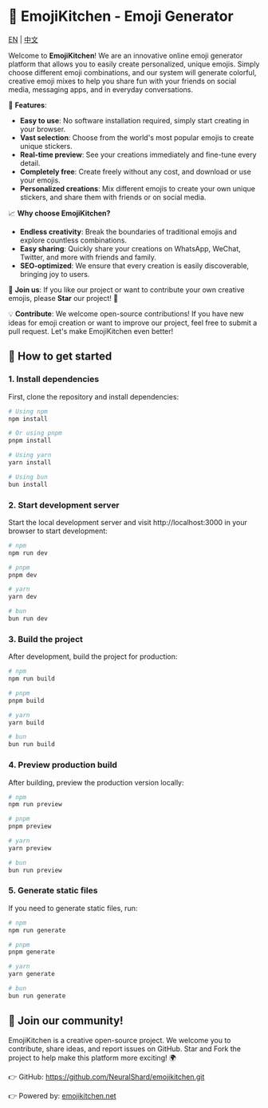 # 🍳 **EmojiKitchen** - Emoji Generator

[EN](./README.md) | [中文](./README.zh.md)

Welcome to **EmojiKitchen**! We are an innovative online emoji generator platform that allows you to easily create personalized, unique emojis. Simply choose different emoji combinations, and our system will generate colorful, creative emoji mixes to help you share fun with
your friends on social media, messaging apps, and in everyday conversations.

🎨 **Features**:

- **Easy to use**: No software installation required, simply start creating in your browser.
- **Vast selection**: Choose from the world's most popular emojis to create unique stickers.
- **Real-time preview**: See your creations immediately and fine-tune every detail.
- **Completely free**: Create freely without any cost, and download or use your emojis.
- **Personalized creations**: Mix different emojis to create your own unique stickers, and share them with friends or on social media.

📈 **Why choose EmojiKitchen?**

- **Endless creativity**: Break the boundaries of traditional emojis and explore countless combinations.
- **Easy sharing**: Quickly share your creations on WhatsApp, WeChat, Twitter, and more with friends and family.
- **SEO-optimized**: We ensure that every creation is easily discoverable, bringing joy to users.

🌟 **Join us**:
If you like our project or want to contribute your own creative emojis, please **Star** our project! 🌟

💡 **Contribute**:
We welcome open-source contributions! If you have new ideas for emoji creation or want to improve our project, feel free to submit a pull request. Let's make EmojiKitchen even better!

## 🚀 How to get started

### 1. Install dependencies

First, clone the repository and install dependencies:

```bash
# Using npm
npm install

# Or using pnpm
pnpm install

# Using yarn
yarn install

# Using bun
bun install
```

### 2. Start development server

Start the local development server and visit http://localhost:3000 in your browser to start development:

```bash
# npm
npm run dev

# pnpm
pnpm dev

# yarn
yarn dev

# bun
bun run dev
```

### 3. Build the project

After development, build the project for production:

```bash
# npm
npm run build

# pnpm
pnpm build

# yarn
yarn build

# bun
bun run build
```

### 4. Preview production build

After building, preview the production version locally:

```bash
# npm
npm run preview

# pnpm
pnpm preview

# yarn
yarn preview

# bun
bun run preview
```

### 5. Generate static files

If you need to generate static files, run:

```bash
# npm
npm run generate

# pnpm
pnpm generate

# yarn
yarn generate

# bun
bun run generate
```

## 📣 Join our community!

EmojiKitchen is a creative open-source project. We welcome you to contribute, share ideas, and report issues on GitHub. Star and Fork the project to help make this platform more exciting! 🌍

👉 GitHub: https://github.com/NeuralShard/emojikitchen.git

👉 Powered by: [emojikitchen.net](https://emojikitchen.net/)
